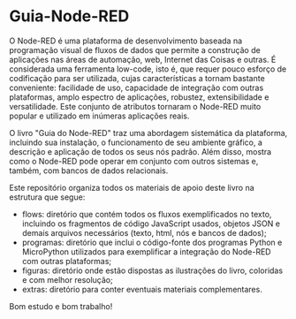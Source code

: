 # Guia-Node-RED

O Node-RED é uma plataforma de desenvolvimento baseada na programação visual de fluxos de dados que permite a construção de aplicações nas áreas de automação, web, Internet das Coisas e outras. É considerada uma ferramenta low-code, isto é, que requer pouco esforço de codificação para ser utilizada, cujas características a tornam bastante conveniente: facilidade de uso, capacidade de integração com outras plataformas, amplo espectro de aplicações, robustez, extensibilidade e versatilidade. Este conjunto de atributos tornaram o Node-RED muito popular e utilizado em inúmeras aplicações reais.

O livro "Guia do Node-RED" traz uma abordagem sistemática da plataforma, incluindo sua instalação, o funcionamento de seu ambiente gráfico, a descrição e aplicação de todos os seus nós padrão. Além disso, mostra como o Node-RED pode operar em conjunto com outros sistemas e, também, com bancos de dados relacionais.

Este repositório organiza todos os materiais de apoio deste livro na estrutura que segue:

* flows: diretório que contém todos os fluxos exemplificados no texto, incluindo os fragmentos de código JavaScript usados, objetos JSON e demais arquivos necessários (texto, html, nós e bancos de dados);
* programas: diretório que inclui o código-fonte dos programas Python e MicroPython utilizados para exemplificar a integração do Node-RED com outras plataformas;
* figuras: diretório onde estão dispostas as ilustrações do livro, coloridas e com melhor resolução;
* extras: diretório para conter eventuais materiais complementares.

Bom estudo e bom trabalho!
